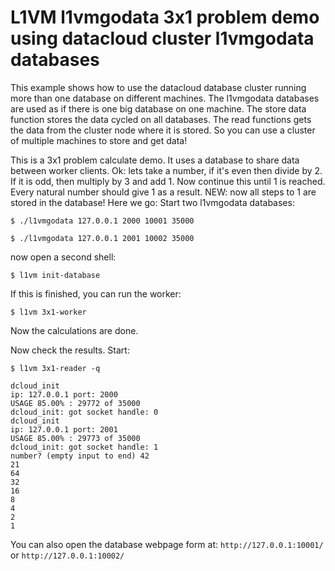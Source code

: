 L1VM l1vmgodata 3x1 problem demo using datacloud cluster l1vmgodata databases
=============================================================================
This example shows how to use the datacloud database cluster running more than one database on different machines.
The l1vmgodata databases are used as if there is one big database on one machine.
The store data function stores the data cycled on all databases.
The read functions gets the data from the cluster node where it is stored.
So you can use a cluster of multiple machines to store and get data! <br>

This is a 3x1 problem calculate demo.
It uses a database to share data between worker clients.
Ok: lets take a number, if it's even then divide by 2.
If it is odd, then multiply by 3 and add 1.
Now continue this until 1 is reached.
Every natural number should give 1 as a result.
NEW: now all steps to 1 are stored in the database!
Here we go:
Start two l1vmgodata databases:

```
$ ./l1vmgodata 127.0.0.1 2000 10001 35000
```

```
$ ./l1vmgodata 127.0.0.1 2001 10002 35000
```

now open a second shell:

```
$ l1vm init-database 
```

If this is finished, you can run the worker:

```
$ l1vm 3x1-worker
```

Now the calculations are done.

Now check the results. Start:

```
$ l1vm 3x1-reader -q
```

```
dcloud_init
ip: 127.0.0.1 port: 2000
USAGE 85.00% : 29772 of 35000
dcloud_init: got socket handle: 0
dcloud_init
ip: 127.0.0.1 port: 2001
USAGE 85.00% : 29773 of 35000
dcloud_init: got socket handle: 1
number? (empty input to end) 42
21
64
32
16
8
4
2
1
```

You can also open the database webpage form at: ```http://127.0.0.1:10001/``` or ```http://127.0.0.1:10002/```
